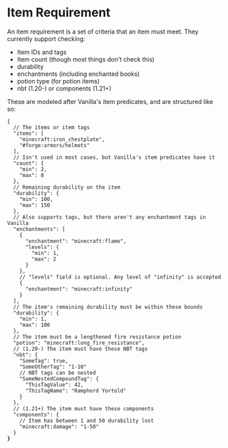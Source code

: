 # Item Requirement

An item requirement is a set of criteria that an item must meet. They currently support checking:

* Item IDs and tags
* Item count (though most things don't check this)
* durability
* enchantments (including enchanted books)
* potion type (for potion items)
* nbt (1.20-) or components (1.21+)

These are modeled after Vanilla's item predicates, and are structured like so:

<pre class="language-json" data-full-width="false"><code class="lang-json">{
  // The items or item tags
  "items": [
    "minecraft:iron_chestplate",
    "#forge:armors/helmets"
  ],
  // Isn't used in most cases, but Vanilla's item predicates have it
  "count": {
    "min": 2,
    "max": 8
  },
  // Remaining durability on the item
  "durability": {
    "min": 100,
    "max": 150
  },
  // Also supports tags, but there aren't any enchantment tags in Vanilla
  "enchantments": [
    {
      "enchantment": "minecraft:flame",
      "levels": {
        "min": 1,
        "max": 2
      }
    },
    // "levels" field is optional. Any level of "infinity" is accepted
    {
      "enchantment": "minecraft:infinity"
    }
  ],
  // The item's remaining durability must be within these bounds
  "durability": {
    "min": 1,
    "max": 100
  },
  // The item must be a lengthened fire resistance potion
  "potion": "minecraft:long_fire_resistance",
  // (1.20-) The item must have these NBT tags
  "nbt": {
    "SomeTag": true,
    "SomeOtherTag": "1-10"
    // NBT tags can be nested
    "SomeNestedCompoundTag": {
      "ThisTagValue": 42,
      "ThisTagName": "Ramphord Yortold"
    }
  },
  // (1.21+) The item must have these components
  "components": {
    // Item has between 1 and 50 durability lost
    "minecraft:damage": "1-50"
  }
<strong>}
</strong></code></pre>

